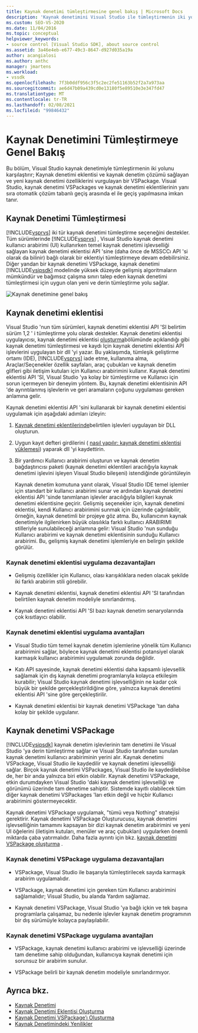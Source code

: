 ```yaml
---
title: Kaynak denetimi tümleştirmesine genel bakış | Microsoft Docs
description: 'Kaynak denetimini Visual Studio ile tümleştirmenin iki yolu arasındaki farklar hakkında bilgi edinin: kaynak denetimi eklentisi ve VSPackage.'
ms.custom: SEO-VS-2020
ms.date: 11/04/2016
ms.topic: conceptual
helpviewer_keywords:
- source control [Visual Studio SDK], about source control
ms.assetid: 3a46e4eb-e677-49c3-8647-d927d035a19a
author: acangialosi
ms.author: anthc
manager: jmartens
ms.workload:
- vssdk
ms.openlocfilehash: 7f3b0ddf956c3f5c2ec2fe51163b52f2a7a973aa
ms.sourcegitcommit: ae6d47b09a439cd0e13180f5e89510e3e347fd47
ms.translationtype: MT
ms.contentlocale: tr-TR
ms.lasthandoff: 02/08/2021
ms.locfileid: "99846432"
---
```

# <a name="source-control-integration-overview"></a>Kaynak Denetimini Tümleştirmeye Genel Bakış
Bu bölüm, Visual Studio kaynak denetimiyle tümleştirmenin iki yolunu karşılaştırır; Kaynak denetimi eklentisi ve kaynak denetim çözümü sağlayan ve yeni kaynak denetimi özelliklerini vurgulayan bir VSPackage. Visual Studio, kaynak denetimi VSPackages ve kaynak denetimi eklentilerinin yanı sıra otomatik çözüm tabanlı geçiş arasında el ile geçiş yapılmasına imkan tanır.

## <a name="source-control-integration"></a>Kaynak Denetimi Tümleştirmesi
 [!INCLUDE[vsprvs](../../code-quality/includes/vsprvs_md.md)] iki tür kaynak denetimi tümleştirme seçeneğini destekler. Tüm sürümlerinde [!INCLUDE[vsprvs](../../code-quality/includes/vsprvs_md.md)] , Visual Studio kaynak denetimi kullanıcı arabirimi (UI) kullanırken temel kaynak denetimi işlevselliği sağlayan kaynak denetimi eklentisi API 'sine (daha önce de MSSCCı API 'si olarak da bilinir) bağlı olarak bir eklentiyi tümleştirmeye devam edebilirsiniz. Diğer yandan bir kaynak denetimi VSPackage, kaynak denetimi [!INCLUDE[vsipsdk](../../extensibility/includes/vsipsdk_md.md)] modelinde yüksek düzeyde gelişmiş algoritmaların mümkündür ve bağımsız çalışma sınırı talep eden kaynak denetimi tümleştirmesi için uygun olan yeni ve derin tümleştirme yolu sağlar.

 ![Kaynak denetimine genel bakış](../../extensibility/internals/media/sourcectnrloverview.gif "SourceCtnrlOverview")

## <a name="source-control-plug-in"></a>Kaynak denetimi eklentisi
 Visual Studio 'nun tüm sürümleri, kaynak denetimi eklentisi API 'SI belirtim sürüm 1,2 ' i tümleştirme yolu olarak destekler. Kaynak denetimi eklentisi uygulayıcısı, kaynak denetimi eklentisi [oluşturma](../../extensibility/internals/creating-a-source-control-plug-in.md)bölümünde açıklandığı gibi kaynak denetimi tümleştirmesi ve kaydı Için kaynak denetimi eklentisi API işlevlerini uygulayan bir dll 'yi yazar. Bu yaklaşımda, tümleşik geliştirme ortamı (IDE), [!INCLUDE[vsprvs](../../code-quality/includes/vsprvs_md.md)] iade etme, kullanıma alma, Araçlar/Seçenekler özellik sayfaları, araç çubukları ve kaynak denetim glifleri gibi iletişim kutuları için Kullanıcı arabirimini kullanır. Kaynak denetimi eklentisi API 'SI, Visual Studio 'ya kolay bir tümleştirme ve Kullanıcı için sorun içermeyen bir deneyim yöntem. Bu, kaynak denetimi eklentisinin API 'de ayrıntılanmış işlevlerin ve geri aramaların çoğunu uygulaması gereken anlamına gelir.

 Kaynak denetimi eklentisi API 'sini kullanarak bir kaynak denetimi eklentisi uygulamak için aşağıdaki adımları izleyin:

1. [Kaynak denetimi eklentilerinde](../../extensibility/source-control-plug-ins.md)belirtilen işlevleri uygulayan bir DLL oluşturun.

2. Uygun kayıt defteri girdilerini ( [nasıl yapılır: kaynak denetimi eklentisi yüklemesi](../../extensibility/internals/how-to-install-a-source-control-plug-in.md)) yaparak dll 'yi kaydettirin.

3. Bir yardımcı Kullanıcı arabirimi oluşturun ve kaynak denetim bağdaştırıcısı paketi (kaynak denetimi eklentileri aracılığıyla kaynak denetimi işlevini işleyen Visual Studio bileşeni) istendiğinde görüntüleyin

   Kaynak denetim komutuna yanıt olarak, Visual Studio IDE temel işlemler için standart bir kullanıcı arabirimi sunar ve ardından kaynak denetimi eklentisi API 'sinde tanımlanan işlevler aracılığıyla bilgileri kaynak denetimi eklentisine geçirir. Gelişmiş seçenekler için, kaynak denetimi eklentisi, kendi Kullanıcı arabirimini sunmak için üzerinde çağrılabilir, örneğin, kaynak denetimli bir projeye göz atma. Bu, kullanıcının kaynak denetimiyle ilgilenirken büyük olasılıkla farklı kullanıcı ARABIRIMI stilleriyle sunulabileceği anlamına gelir: Visual Studio 'nun sunduğu Kullanıcı arabirimi ve kaynak denetimi eklentisinin sunduğu Kullanıcı arabirimi. Bu, gelişmiş kaynak denetimi işlemleriyle en belirgin şekilde görülür.

### <a name="drawbacks-to-implementing-a-source-control-plug-in"></a>Kaynak denetimi eklentisi uygulama dezavantajları

- Gelişmiş özellikler için Kullanıcı, olası karışıklıklara neden olacak şekilde iki farklı arabirim stili görebilir.

- Kaynak denetimi eklentisi, kaynak denetimi eklentisi API 'SI tarafından belirtilen kaynak denetim modeliyle sınırlandırmış.

- Kaynak denetimi eklentisi API 'SI bazı kaynak denetim senaryolarında çok kısıtlayıcı olabilir.

### <a name="advantages-to-implementing-a-source-control-plug-in"></a>Kaynak denetimi eklentisi uygulama avantajları

- Visual Studio tüm temel kaynak denetim işlemlerine yönelik tüm Kullanıcı arabirimini sağlar, böylece kaynak denetimi eklentisi potansiyel olarak karmaşık kullanıcı arabirimini uygulamak zorunda değildir.

- Katı API sayesinde, kaynak denetimi eklentisi daha kapsamlı işlevsellik sağlamak için dış kaynak denetimi programlarıyla kolayca etkileşim kurabilir; Visual Studio kaynak denetimi işlevselliğinin ne kadar çok büyük bir şekilde gerçekleştirildiğine göre, yalnızca kaynak denetimi eklentisi API 'sine göre gerçekleştirilir.

- Kaynak denetimi eklentisi bir kaynak denetimi VSPackage 'tan daha kolay bir şekilde uygulanır.

## <a name="source-control-vspackage"></a>Kaynak denetimi VSPackage
 [!INCLUDE[vsipsdk](../../extensibility/includes/vsipsdk_md.md)] kaynak denetim işlevlerinin tam denetimi ile Visual Studio 'ya derin tümleştirme sağlar ve Visual Studio tarafından sunulan kaynak denetimi kullanıcı arabiriminin yerini alır. Kaynak denetimi VSPackage, Visual Studio ile kaydedilir ve kaynak denetimi işlevselliği sağlar. Birçok kaynak denetimi VSPackages, Visual Studio ile kaydedilebilse de, her bir anda yalnızca biri etkin olabilir. Kaynak denetimi VSPackage, etkin durumdayken Visual Studio 'daki kaynak denetimi işlevselliği ve görünümü üzerinde tam denetime sahiptir. Sistemde kayıtlı olabilecek tüm diğer kaynak denetimi VSPackages 'ları etkin değil ve hiçbir Kullanıcı arabirimini göstermeyecektir.

 Kaynak denetimi VSPackage uygulamak, "tümü veya Nothing" stratejisi gerektirir. Kaynak denetimi VSPackage Oluşturucusu, kaynak denetimi işlevselliğinin tamamını kapsayan bir dizi kaynak denetim arabirimini ve yeni UI öğelerini (iletişim kutuları, menüler ve araç çubukları) uygularken önemli miktarda çaba yatırmalıdır. Daha fazla ayrıntı için bkz. [kaynak denetimi VSPackage oluşturma](../../extensibility/internals/creating-a-source-control-vspackage.md) .

### <a name="drawbacks-to-implementing-a-source-control-vspackage"></a>Kaynak denetimi VSPackage uygulama dezavantajları

- VSPackage, Visual Studio ile başarıyla tümleştirilecek sayıda karmaşık arabirim uygulamalıdır.

- VSPackage, kaynak denetimi için gereken tüm Kullanıcı arabirimini sağlamalıdır; Visual Studio, bu alanda Yardım sağlamaz.

- Kaynak denetimi VSPackage, Visual Studio 'ya bağlı içkin ve tek başına programlarla çalışamaz, bu nedenle işlevler kaynak denetim programının bir dış sürümüyle kolayca paylaşılabilir.

### <a name="advantages-to-implementing-a-source-control-vspackage"></a>Kaynak denetimi VSPackage uygulama avantajları

- VSPackage, kaynak denetimi kullanıcı arabirimi ve işlevselliği üzerinde tam denetime sahip olduğundan, kullanıcıya kaynak denetimi için sorunsuz bir arabirim sunulur.

- VSPackage belirli bir kaynak denetim modeliyle sınırlandırmıyor.

## <a name="see-also"></a>Ayrıca bkz.
- [Kaynak Denetimi](../../extensibility/internals/source-control.md)
- [Kaynak Denetimi Eklentisi Oluşturma](../../extensibility/internals/creating-a-source-control-plug-in.md)
- [Kaynak Denetimi VSPackage’ı Oluşturma](../../extensibility/internals/creating-a-source-control-vspackage.md)
- [Kaynak Denetimindeki Yenilikler](../../extensibility/internals/what-s-new-in-source-control.md)
